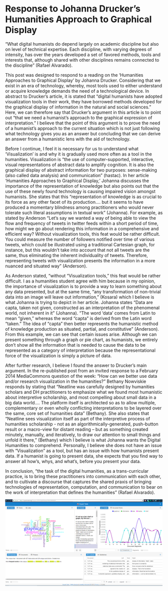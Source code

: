 # Response to Johanna Drucker’s Humanities Approach to Graphical Display
  “What digital humanists do depend largely on academic discipline but also on level of technical expertise. Each discipline, with varying degrees of intensity, has over the years developed a set of favored methods, tools and interests that, although shared with other disciplines remains connected to the discipline” (Rafael Alvarado). 
  
  This post was designed to respond to a reading on the ‘Humanities Approaches to Graphical Display’ by Johanna Drucker. Considering that we exist in an era of technology, whereby, most tools used to either understand or acquire knowledge demands the need of a technological device. In abstract to Drucker’s article, it is stated that “digital humanists have adopted visualization tools in their work, they have borrowed methods developed for the graphical display of information in the natural and social sciences.” Here, we can therefore say that Drucker’s argument in this article is to point out “that we need a humanist’s approach to the graphical expression of interpretation.” I believe that the point of this argument is to prove the need of a humanist’s approach to the current situation which is not just following what technology gives you as an answer but concluding that we can derive an answer from a humanistic lens with the aid of technology. 
  
  Before I continue, I feel it is necessary for us to understand what ‘Visualization’ is and why it is gradually used more often as a tool in the humanities. Visualization is “the use of computer-supported, interactive, visual representations of abstract data to amplify cognition. It is also the graphical display of abstract information for two purposes: sense-making (also called data analysis) and communication” (hastac). In her article ‘Humanities Approaches to Graphical Display,’ Johanna discusses the importance of the representation of knowledge but also points out that the use of these newly found technology is causing impaired vision amongst humanists. She states that this “representation of knowledge is as crucial to its force as any other facet of its production…. but it seems to have produced a momentary blindness among practitioners who would never tolerate such literal assumptions in textual work” (Johanna). For example, as stated by Anderson “Let’s say we wanted a way of being able to view the flow and frequency of tweets in twitter feeds within a short period of time, how might we go about rendering this information in a comprehensive and efficient way? Without visualization tools, this feat would be rather difficult. You could measure the number of followers notified over time of various tweets, which could be illustrated using a traditional Cartesian graph, for instance, but this wouldn’t take into account that not all tweets are the same, thus eliminating the inherent individuality of tweets. Therefore, representing tweets with visualization presents the information in a more nuanced and situated way” (Anderson). 
  
  As Anderson stated, “without “Visualization tools,” this feat would be rather difficult. I as a humanities student agree with him because in my opinion, the importance of visualization is to provide a way to learn something about any data presented, but at the same time, “any transformation of non-trivial data into an image will leave out information,” (Kosara) which I believe is what Johanna is trying to depict in her article. Johanna states “Data are capta, taken not given, constructed as an interpretation of the phenomenal world, not inherent in it” (Johanna). “The word ‘data’ comes from Latin to mean “given,” whereas the word “capta” is derived from the Latin word “taken.” The idea of “capta” then better represents the humanistic method of knowledge production as situated, partial, and constitutive” (Anderson). From this example, we can see that certain issues arise. Although we can present something through a graph or pie chart, as humanists, we entirely don’t show all the information that is needed to cause the data to be represented as a category of interpretation because the representational force of the visualization is simply a picture of data.
  
  After further research, I believe I found the answer to Drucker’s main argument. In the re-published post from an invited response to a February 2014 MediaCommons question of the week: “How can we better use data and/or research visualization in the humanities?” Bethany Nowviskie responds by stating that “Neatline was carefully designed by humanities scholars and DH practitioners to emphasize what we found most humanistic about interpretive scholarship, and most compelling about small data in a big data world…. The platform itself is architected so as to allow multiple, complementary or even wholly conflicting interpretations to be layered over the same, core set of humanities data” (Bethany). She also states that “Neatline sees visualization itself as part of the interpretive process of humanities scholarship - not as an algorithmically-generated, push-button result or a macro-view for distant reading – but as something created minutely, manually, and iteratively, to draw our attention to small things and unfold it there,” (Bethany) which I believe is what Johanna wants the Digital Humanities to comprehend. Personally, I believe she does not have an issue with “Visualization” as a tool, but has an issue with how humanists present data. If a humanist is going to present data, she expects that you find way to answer all how’s, whys, and what’s, before you present your data.
  
  In conclusion, “the task of the digital humanities, as a trans-curricular practice, is to bring these practitioners into communication with each other, and to cultivate a discourse that captures the shared praxis of bringing technologies of representation, computation, and communication to bear on the work of interpretation that defines the humanities” (Rafael Alvarado). 
  
  
![](Images/voyant.png)
  
  
  
  
  
  
